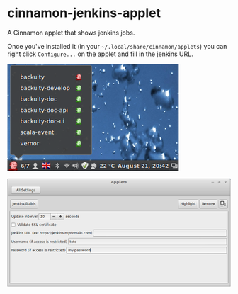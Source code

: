 # cinnamon-jenkins-applet

A Cinnamon applet that shows jenkins jobs.

Once you've installed it (in your `~/.local/share/cinnamon/applets`) you can right click `Configure...` on the applet and fill
in the jenkins URL.

![screenshot-popup](screenshot-popup.png)

![screenshot-configure](screenshot-configure.png)
